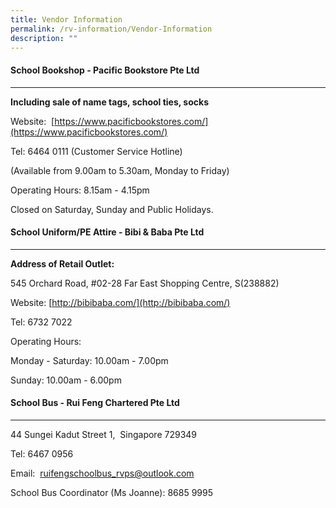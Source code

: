 ```yaml
---
title: Vendor Information
permalink: /rv-information/Vendor-Information
description: ""
---
```

#### School Bookshop - Pacific Bookstore Pte Ltd
-------------------------------------------

**Including sale of name tags, school ties, socks**  

Website:  [https://www.pacificbookstores.com/](https://www.pacificbookstores.com/)

Tel: 6464 0111 (Customer Service Hotline)

(Available from 9.00am to 5.30am, Monday to Friday)

Operating Hours: 8.15am - 4.15pm 

Closed on Saturday, Sunday and Public Holidays.

#### School Uniform/PE Attire - Bibi & Baba Pte Ltd
----------------------------------------------

**Address of Retail Outlet:**

545 Orchard Road, #02-28 Far East Shopping Centre, S(238882)

Website: [http://bibibaba.com/](http://bibibaba.com/)

Tel: 6732 7022 

Operating Hours:

Monday - Saturday: 10.00am - 7.00pm

Sunday: 10.00am - 6.00pm

#### School Bus - Rui Feng Chartered Pte Ltd
---------------------------------------

  

44 Sungei Kadut Street 1,  Singapore 729349

Tel: 6467 0956

Email:  [ruifengschoolbus\_rvps@outlook.com](mailto:ruifengschoolbus_rvps@outlook.com)

School Bus Coordinator (Ms Joanne): 8685 9995